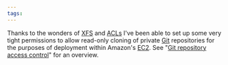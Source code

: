 ```yaml
---
tags: 
---
```


Thanks to the wonders of [XFS](/wiki/XFS) and [ACLs](/wiki/ACLs) I've been able to set up some very tight permissions to allow read-only cloning of private [Git](/wiki/Git) repositories for the purposes of deployment within Amazon's [EC2](/wiki/EC2). See "[Git repository access control](/wiki/Git_repository_access_control)" for an overview.
